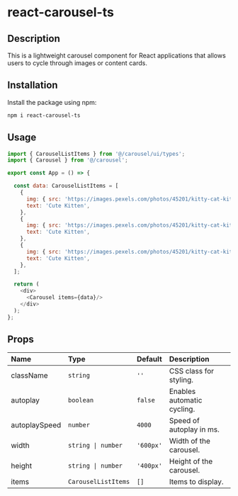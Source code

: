 # react-carousel-ts

## Description

This is a lightweight carousel component for React applications that allows users to cycle through images or content cards.

## Installation

Install the package using npm:

```bash
npm i react-carousel-ts
```
## Usage

```js
import { CarouselListItems } from '@/carousel/ui/types';
import { Carousel } from '@/carousel';

export const App = () => {

  const data: CarouselListItems = [
    {
      img: { src: 'https://images.pexels.com/photos/45201/kitty-cat-kitten-pet-45201.jpeg', alt: 'cute kitten' },
      text: 'Cute Kitten',
    },
    {
      img: { src: 'https://images.pexels.com/photos/45201/kitty-cat-kitten-pet-45201.jpeg', alt: 'cute kitten' },
      text: 'Cute Kitten',
    },
    {
      img: { src: 'https://images.pexels.com/photos/45201/kitty-cat-kitten-pet-45201.jpeg', alt: 'cute kitten' },
      text: 'Cute Kitten',
    },
  ];

  return (
    <div>
      <Carousel items={data}/>
    </div>
  );
};
```
## Props

| Name          | Type              | Default | Description |
| :------------ | :---------------- | :------ | :---------- |
| className     | `string`          | `''`    | CSS class for styling. |
| autoplay      | `boolean`         | `false` | Enables automatic cycling. |
| autoplaySpeed | `number`          | `4000`  | Speed of autoplay in ms. |
| width         | `string \| number`| `'600px'`| Width of the carousel. |
| height        | `string \| number`| `'400px'`| Height of the carousel. |
| items         | `CarouselListItems`| `[]`   | Items to display. |

